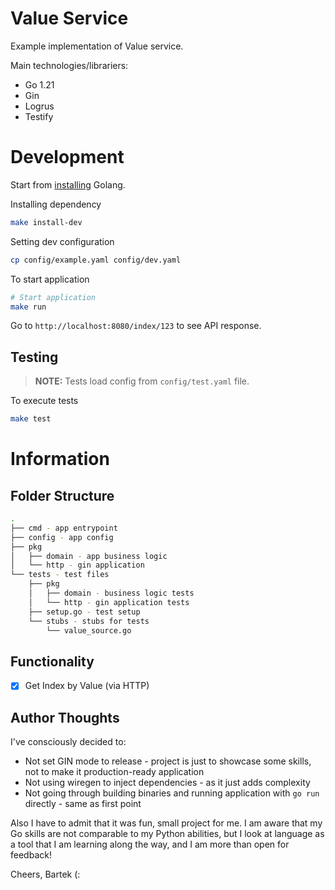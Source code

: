 # Value Service
Example implementation of Value service.

Main technologies/librariers:
* Go 1.21
* Gin
* Logrus
* Testify

# Development
Start from [installing](https://go.dev/doc/install) Golang.

Installing dependency

```bash
make install-dev
```

Setting dev configuration

```bash
cp config/example.yaml config/dev.yaml
```

To start application

```bash
# Start application
make run
```

Go to `http://localhost:8080/index/123` to see API response.

## Testing

> **NOTE:** Tests load config from `config/test.yaml` file.

To execute tests


```bash
make test
```

# Information

## Folder Structure

```bash
.
├── cmd - app entrypoint
├── config - app config
├── pkg
│   ├── domain - app business logic
│   └── http - gin application
└── tests - test files
    ├── pkg
    │   ├── domain - business logic tests
    │   └── http - gin application tests
    ├── setup.go - test setup
    └── stubs - stubs for tests
        └── value_source.go
```


## Functionality

- [x] Get Index by Value (via HTTP)


## Author Thoughts

I've consciously decided to:

* Not set GIN mode to release - project is just to showcase some skills, not to make it production-ready application
* Not using wiregen to inject dependencies - as it just adds complexity
* Not going through building binaries and running application with `go run` directly - same as first point


Also I have to admit that it was fun, small project for me.
I am aware that my Go skills are not comparable to my 
Python abilities, but I look at language as a tool that
I am learning along the way, and I am more than open for feedback!

Cheers,
Bartek (:
